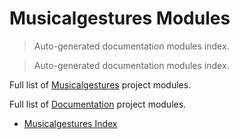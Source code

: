 # Musicalgestures Modules

> Auto-generated documentation modules index.

> Auto-generated documentation modules index.

Full list of [Musicalgestures](README.md#musicalgestures-index) project modules.

Full list of [Documentation](README.md#musicalgestures-index) project modules.

- [Musicalgestures Index](README.md#musicalgestures-index)

